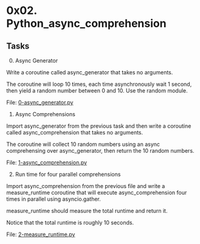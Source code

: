 # 0x02. Python_async_comprehension

## Tasks

0. Async Generator

Write a coroutine called async_generator that takes no arguments.

The coroutine will loop 10 times, each time asynchronously wait 1 second, then yield a random number between 0 and 10. Use the random module.

File: [0-async_generator.py](./0-async_generator.py)
   
1. Async Comprehensions

Import async_generator from the previous task and then write a coroutine called async_comprehension that takes no arguments.

The coroutine will collect 10 random numbers using an async comprehensing over async_generator, then return the 10 random numbers.

File: [1-async_comprehension.py](./1-async_comprehension.py)
   
2. Run time for four parallel comprehensions

Import async_comprehension from the previous file and write a measure_runtime coroutine that will execute async_comprehension four times in parallel using asyncio.gather.

measure_runtime should measure the total runtime and return it.

Notice that the total runtime is roughly 10 seconds.

File: [2-measure_runtime.py](./2-measure_runtime.py)
   
